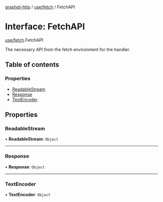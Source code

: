 [graphql-http](../README.md) / [use/fetch](../modules/use_fetch.md) / FetchAPI

# Interface: FetchAPI

[use/fetch](../modules/use_fetch.md).FetchAPI

The necessary API from the fetch environment for the handler.

## Table of contents

### Properties

- [ReadableStream](use_fetch.FetchAPI.md#readablestream)
- [Response](use_fetch.FetchAPI.md#response)
- [TextEncoder](use_fetch.FetchAPI.md#textencoder)

## Properties

### ReadableStream

• **ReadableStream**: `Object`

___

### Response

• **Response**: `Object`

___

### TextEncoder

• **TextEncoder**: `Object`
